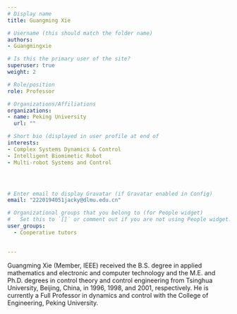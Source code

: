 ```yaml
---
# Display name
title: Guangming Xie

# Username (this should match the folder name)
authors:
- Guangmingxie

# Is this the primary user of the site?
superuser: true
weight: 2

# Role/position
role: Professor

# Organizations/Affiliations
organizations:
- name: Peking University
  url: ""

# Short bio (displayed in user profile at end of 
interests:
- Complex Systems Dynamics & Control
- Intelligent Biomimetic Robot
- Multi-robot Systems and Control




# Enter email to display Gravatar (if Gravatar enabled in Config)
email: "2220194051jacky@dlmu.edu.cn"

# Organizational groups that you belong to (for People widget)
#   Set this to `[]` or comment out if you are not using People widget.
user_groups:
  - Cooperative tutors

   
---
```

Guangming Xie (Member, IEEE) received the B.S. degree in applied mathematics and electronic and computer technology and the M.E. and Ph.D. degrees in control theory and control engineering from Tsinghua University, Beijing, China, in 1996, 1998, and 2001, respectively. He is currently a Full Professor in dynamics and control with the College of Engineering, Peking University. 

